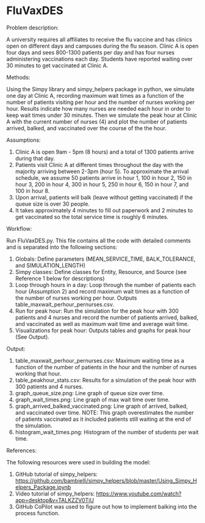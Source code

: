 # FluVaxDES
Problem description: 

A university requires all affiliates to receive the flu vaccine and has clinics open on different days and campuses during the flu season. Clinic A is open four days and sees 800-1300 patients per day and has four nurses administering vaccinations each day. Students have reported waiting over 30 minutes to get vaccinated at Clinic A. 

Methods: 

Using the Simpy library and simpy_helpers package in python, we simulate one day at Clinic A, recording maximum wait times as a function of the number of patients visiting per hour and the number of nurses working per hour. Results indicate how many nurses are needed each hour in order to keep wait times under 30 minutes. Then we simulate the peak hour at Clinic A with the current number of nurses (4) and plot the number of patients arrived, balked, and vaccinated over the course of the the hour. 

Assumptions:

1. Clinic A is open 9am - 5pm (8 hours) and a total of 1300 patients arrive during that day.
2. Patients visit Clinic A at different times throughout the day with the majority arriving between 2-3pm (hour 5). To approximate the arrival schedule, we assume 50 patients arrive in hour 1, 100 in hour 2, 150 in hour 3, 200 in hour 4, 300 in hour 5, 250 in hour 6, 150 in hour 7, and 100 in hour 8.
3. Upon arrival, patients will balk (leave without getting vaccinated) if the queue size is over 30 people.
4. It takes approximately 4 minutes to fill out paperwork and 2 minutes to get vaccinated so the total service time is roughly 6 minutes.

Workflow:

Run FluVaxDES.py. This file contains all the code with detailed comments and is separated into the following sections: 
1. Globals: Define parameters (MEAN_SERVICE_TIME, BALK_TOLERANCE, and SIMULATION_LENGTH)
2. Simpy classes: Define classes for Entity, Resource, and Source (see Reference 1 below for descriptions)
3. Loop through hours in a day: Loop through the number of patients each hour (Assumption 2) and record maximum wait times as a function of the number of nurses working per hour. Outputs table_maxwait_perhour_pernurses.csv.
4. Run for peak hour: Run the simulation for the peak hour with 300 patients and 4 nurses and record the number of patients arrived, balked, and vaccinated as well as maximum wait time and average wait time.
5. Visualizations for peak hour: Outputs tables and graphs for peak hour (See Output).

Output:

1. table_maxwait_perhour_pernurses.csv: Maximum waiting time as a function of the number of patients in the hour and the number of nurses working that hour.
2. table_peakhour_stats.csv: Results for a simulation of the peak hour with 300 patients and 4 nurses.
3. graph_queue_size.png: Line graph of queue size over time.
4. graph_wait_times.png: Line graph of max wait time over time.
5. graph_arrived_balked_vaccinated.png: Line graph of arrived, balked, and vaccinated over time. NOTE: This graph overestimates the number of patients vaccinated as it included patients still waiting at the end of the simulation.
6. histogram_wait_times.png: Histogram of the number of students per wait time.

References:

The following resources were used in building the model:
1. GitHub tutorial of simpy_helpers: https://github.com/bambielli/simpy_helpers/blob/master/Using_Simpy_Helpers_Package.ipynb
2. Video tutorial of simpy_helpers: https://www.youtube.com/watch?app=desktop&v=TALKZZV0TiU
3. GitHub CoPilot was used to figure out how to implement balking into the process function.








